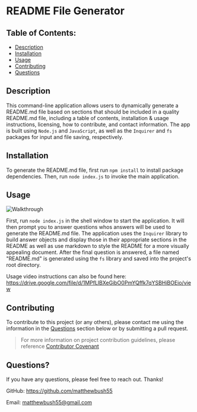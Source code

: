 # README File Generator

## Table of Contents:

- [Description](#description)
- [Installation](#installation)
- [Usage](#usage)
- [Contributing](#contributing)
- [Questions](#questions)

## Description

This command-line application allows users to dynamically generate a README.md file based on sections that should be included in a quality README.md file, including a table of contents, installation & usage instructions, licensing, how to contribute, and contact information. The app is built using `Node.js` and `JavaScript`, as well as the `Inquirer` and `fs` packages for input and file saving, respectively.

## Installation

To generate the README.md file, first run `npm install` to install package dependencies. Then, run `node index.js` to invoke the main application.

## Usage

![Walkthrough](./assets/images/walkthrough.gif)

First, run `node index.js` in the shell window to start the application. It will then prompt you to answer questions whos answers will be used to generate the README.md file. The application uses the `Inquirer` library to build answer objects and display those in their appropriate sections in the README as well as use markdown to style the README for a more visually appealing document. After the final question is answered, a file named "README.md" is generated using the `fs` library and saved into the project's root directory.

Usage video instructions can also be found here: https://drive.google.com/file/d/1MPfLlBXeGibO0PmYQffk7qYSBHiBOEio/view

## Contributing

To contribute to this project (or any others), please contact me using the information in the [Questions](#questions) section below or by submitting a pull request.

> For more information on project contribution guidelines, please reference [Contributor Covenant](https://www.contributor-covenant.org/)

## Questions?

If you have any questions, please feel free to reach out. Thanks!

GitHub: https://github.com/matthewbush55

Email: matthewbush55@gmail.com
